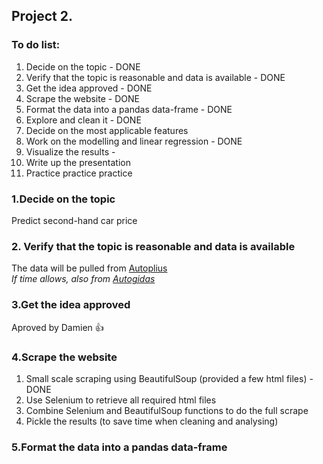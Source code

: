 ## Project 2.
### To do list:
1. Decide on the topic - DONE
2. Verify that the topic is reasonable and data is available - DONE
3. Get the idea approved - DONE
4. Scrape the website - DONE
5. Format the data into a pandas data-frame - DONE
6. Explore and clean it - DONE
7. Decide on the most applicable features
8. Work on the modelling and linear regression - DONE
9. Visualize the results - 
10. Write up the presentation
11. Practice practice practice

### 1.Decide on the topic
Predict second-hand car price

### 2. Verify that the topic is reasonable and data is available
The data will be pulled from [Autoplius](https://en.autoplius.lt/)   
*If time allows, also from [Autogidas](https://en.autogidas.lt/)*

### 3.Get the idea approved   
Aproved by Damien :thumbsup:

### 4.Scrape the website
1. Small scale scraping using BeautifulSoup (provided a few html files) - DONE
2. Use Selenium to retrieve all required html files
3. Combine Selenium and BeautifulSoup functions to do the full scrape
4. Pickle the results (to save time when cleaning and analysing)

### 5.Format the data into a pandas data-frame


